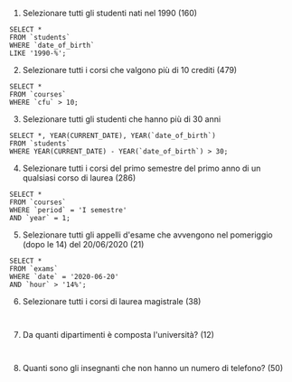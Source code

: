 1. Selezionare tutti gli studenti nati nel 1990 (160)

``` MYSQL
SELECT *
FROM `students`
WHERE `date_of_birth` 
LIKE '1990-%';

```
2. Selezionare tutti i corsi che valgono più di 10 crediti (479)

``` MYSQL
SELECT *
FROM `courses`
WHERE `cfu` > 10;

```


3. Selezionare tutti gli studenti che hanno più di 30 anni

``` MYSQL
SELECT *, YEAR(CURRENT_DATE), YEAR(`date_of_birth`)
FROM `students`
WHERE YEAR(CURRENT_DATE) - YEAR(`date_of_birth`) > 30;

```


4. Selezionare tutti i corsi del primo semestre del primo anno di un qualsiasi corso di
laurea (286)

``` MYSQL
SELECT * 
FROM `courses`
WHERE `period` = 'I semestre'
AND `year` = 1;

```

5. Selezionare tutti gli appelli d'esame che avvengono nel pomeriggio (dopo le 14) del
20/06/2020 (21)

``` MYSQL
SELECT * 
FROM `exams`
WHERE `date` = '2020-06-20'
AND `hour` > '14%';

```

6. Selezionare tutti i corsi di laurea magistrale (38)

``` MYSQL


```

7. Da quanti dipartimenti è composta l'università? (12)

``` MYSQL


```

8. Quanti sono gli insegnanti che non hanno un numero di telefono? (50)

``` MYSQL


```